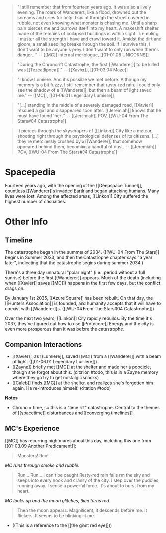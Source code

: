 > "I still remember that from fourteen years ago. It was also a lively evening. The roars of Wanderers, like a flood, drowned out the screams and cries for help. I sprint through the street covered in rubble, not even knowing what monster is chasing me. Until a sharp pain pierces me and burrows itself into my heart.
> A makeshift shelter made of the remains of collapsed buildings is within sight. Trembling, I muster all the strength I have and crawl toward it. Amidst the dirt and gloom, a small seedling breaks through the soil. If I survive this, I don't want to be anyone's prey. I don't want to only run when there's danger..." 
> -- [[MC]] internal monologue, [[01-01.06 UNICORNS]]

> "During the Chronorift Catastrophe, the first [[Wanderer]] to be killed was [[Tezcatlipoca]]." 
> -- [[Xavier]], [[01-03.04 Maze]]

> "I know Lumiere. And it's possible we met before. Although my memory is a bit fuzzy, I still remember that rusty-red rain. I could only see the shadow of a [[Wanderer]], but then a beam of light saved me."
> -- [[MC]], [[01-06.01 Legendary Lumiere]]

> "[...] standing in the middle of a severely damaged road, [[Xavier]] rescued a girl and disappeared soon after. [[Jeremiah]] knows that he must have found 'her'."
> -- [[Jeremiah]] POV, [[WU-04 From The Stars#04 Catastrophe]]

 > It pierces through the skyscrapers of [[Linkon]] City like a meteor, shooting right through the psychological defenses of its citizens. [...] they're mercilessly crushed by a [[Wanderer]] that somehow appeared behind them, becoming a handful of dust.
 > -- [[Jeremiah]] POV, [[WU-04 From The Stars#04 Catastrophe]]

# Spacepedia
Fourteen years ago, with the opening of the [[Deepspace Tunnel]], countless [[Wanderer]]s invaded Earth and began attacking humans. Many lives were lost. Among the affected areas, [[Linkon]] City suffered the highest number of casualties.

# Other Info

## Timeline
The catastrophe began in the summer of 2034. ([[WU-04 From The Stars]] begins in Summer 2033, and then the Catastrophe chapter says "a year later", indicating that the catastrophe begins during summer 2034.)

There's a three day unnatural "polar night" (i.e., period without a full sunrise) before the first [[Wanderer]] appears. Much of the death (including when [[Xavier]] saves [[MC]]) happens in the first few days, but the conflict drags on.

By January 1st 2035, [[Azure Square]] has been rebuilt. On that day, the [[Hunters Association]] is founded, and humanity accepts that it will have to coexist with [[Wanderer]]s. ([[WU-04 From The Stars#04 Catastrophe]])

Over the next two years, [[Linkon]] City rapidly rebuilds. By the time it's 2037, they've figured out how to use [[Protocore]] Energy and the city is even more prosperous than it was before the catastrophe.

## Companion Interactions
* [[Xavier]], as [[Lumiere]], saved [[MC]] from a [[Wanderer]] with a beam of light. ([[01-06.01 Legendary Lumiere]])
* [[Zayne]] briefly met [[MC]] at the shelter and made her a popcicle, though she forgot about this. (citation #todo, this is in a Zayne memory where they go try to get nostalgic snacks)
* [[Caleb]] finds [[MC]] at the shelter, and realizes she's forgotten him again. He re-introduces himself. (citation #todo)

**Notes**
* Chrono = time, so this is a "time rift" catastrophe. Central to the themes of [[spacetime]] disturbances and [[converging timelines]]

## MC's Experience
[[MC]] has recurring nightmares about this day, including this one from [[01-03.09 Another Predicament]]:
> Monsters! Run!

*MC runs through smoke and rubble.*

> Run... Run... I can't be caught
> Rusty-red rain falls rm the sky and seeps into every nook and cranny of the city. I step over the puddles, running away.
> I sense a powerful force. It's about to burst from my heart.

*MC looks up and the moon glitches, then turns red*

> Then the moon appears. Magnificent, it descends before me. It flickers.
> It seems to be blinking at me.
* ((This is a reference to the [[the giant red eye]]))